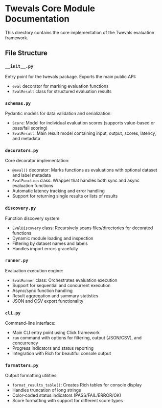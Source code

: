 # Twevals Core Module Documentation

This directory contains the core implementation of the Twevals evaluation framework.

## File Structure

### `__init__.py`
Entry point for the twevals package. Exports the main public API:
- `eval` decorator for marking evaluation functions
- `EvalResult` class for structured evaluation results

### `schemas.py`
Pydantic models for data validation and serialization:
- `Score`: Model for individual evaluation scores (supports value-based or pass/fail scoring)
- `EvalResult`: Main result model containing input, output, scores, latency, and metadata

### `decorators.py`
Core decorator implementation:
- `@eval()` decorator: Marks functions as evaluations with optional dataset and label metadata
- `EvalFunction` class: Wrapper that handles both sync and async evaluation functions
- Automatic latency tracking and error handling
- Support for returning single results or lists of results

### `discovery.py`
Function discovery system:
- `EvalDiscovery` class: Recursively scans files/directories for decorated functions
- Dynamic module loading and inspection
- Filtering by dataset names and labels
- Handles import errors gracefully

### `runner.py`
Evaluation execution engine:
- `EvalRunner` class: Orchestrates evaluation execution
- Support for sequential and concurrent execution
- Async/sync function handling
- Result aggregation and summary statistics
- JSON and CSV export functionality

### `cli.py`
Command-line interface:
- Main CLI entry point using Click framework
- `run` command with options for filtering, output (JSON/CSV), and concurrency
- Progress indicators and status reporting
- Integration with Rich for beautiful console output

### `formatters.py`
Output formatting utilities:
- `format_results_table()`: Creates Rich tables for console display
- Handles truncation of long strings
- Color-coded status indicators (PASS/FAIL/ERROR/OK)
- Score formatting with support for different score types
